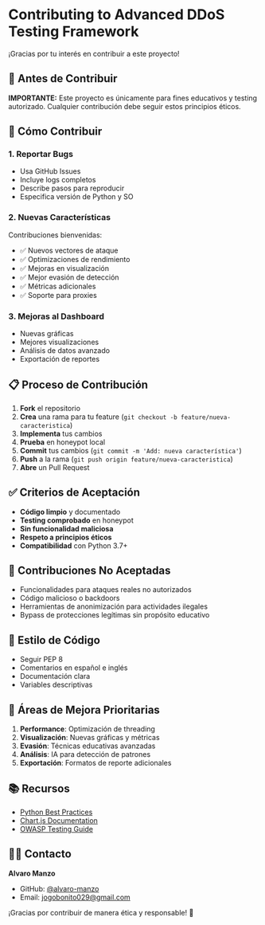 # Contributing to Advanced DDoS Testing Framework

¡Gracias por tu interés en contribuir a este proyecto! 

## 🔐 Antes de Contribuir

**IMPORTANTE:** Este proyecto es únicamente para fines educativos y testing autorizado. Cualquier contribución debe seguir estos principios éticos.

## 🤝 Cómo Contribuir

### 1. **Reportar Bugs**
- Usa GitHub Issues
- Incluye logs completos
- Describe pasos para reproducir
- Especifica versión de Python y SO

### 2. **Nuevas Características**
Contribuciones bienvenidas:
- ✅ Nuevos vectores de ataque
- ✅ Optimizaciones de rendimiento  
- ✅ Mejoras en visualización
- ✅ Mejor evasión de detección
- ✅ Métricas adicionales
- ✅ Soporte para proxies

### 3. **Mejoras al Dashboard**
- Nuevas gráficas
- Mejores visualizaciones
- Análisis de datos avanzado
- Exportación de reportes

## 📋 Proceso de Contribución

1. **Fork** el repositorio
2. **Crea** una rama para tu feature (`git checkout -b feature/nueva-caracteristica`)
3. **Implementa** tus cambios
4. **Prueba** en honeypot local
5. **Commit** tus cambios (`git commit -m 'Add: nueva característica'`)
6. **Push** a la rama (`git push origin feature/nueva-caracteristica`)
7. **Abre** un Pull Request

## ✅ Criterios de Aceptación

- **Código limpio** y documentado
- **Testing comprobado** en honeypot
- **Sin funcionalidad maliciosa**
- **Respeto a principios éticos**
- **Compatibilidad** con Python 3.7+

## 🚫 Contribuciones No Aceptadas

- Funcionalidades para ataques reales no autorizados
- Código malicioso o backdoors
- Herramientas de anonimización para actividades ilegales
- Bypass de protecciones legítimas sin propósito educativo

## 📝 Estilo de Código

- Seguir PEP 8
- Comentarios en español e inglés
- Documentación clara
- Variables descriptivas

## 🎯 Áreas de Mejora Prioritarias

1. **Performance**: Optimización de threading
2. **Visualización**: Nuevas gráficas y métricas
3. **Evasión**: Técnicas educativas avanzadas
4. **Análisis**: IA para detección de patrones
5. **Exportación**: Formatos de reporte adicionales

## 📚 Recursos

- [Python Best Practices](https://docs.python.org/3/tutorial/)
- [Chart.js Documentation](https://www.chartjs.org/docs/)
- [OWASP Testing Guide](https://owasp.org/www-project-web-security-testing-guide/)

## 👨‍💻 Contacto

**Alvaro Manzo**
- GitHub: [@alvaro-manzo](https://github.com/alvaro-manzo)
- Email: jogobonito029@gmail.com

¡Gracias por contribuir de manera ética y responsable! 🙏
